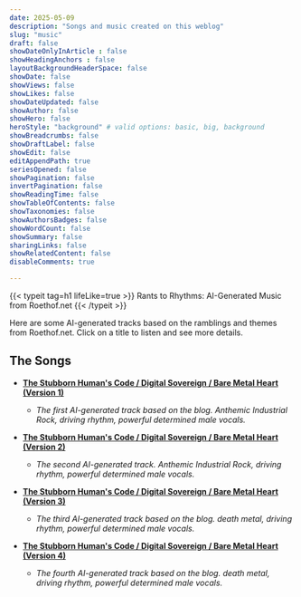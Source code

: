 ```yaml
---
date: 2025-05-09
description: "Songs and music created on this weblog"
slug: "music"
draft: false
showDateOnlyInArticle : false
showHeadingAnchors : false
layoutBackgroundHeaderSpace: false
showDate: false
showViews: false
showLikes: false
showDateUpdated: false
showAuthor: false
showHero: false
heroStyle: "background" # valid options: basic, big, background
showBreadcrumbs: false
showDraftLabel: false
showEdit: false
editAppendPath: true
seriesOpened: false
showPagination: false
invertPagination: false
showReadingTime: false
showTableOfContents: false
showTaxonomies: false
showAuthorsBadges: false
showWordCount: false
showSummary: false
sharingLinks: false
showRelatedContent: false
disableComments: true

---
```


{{< typeit
  tag=h1
  lifeLike=true >}}
Rants to Rhythms: AI-Generated Music from Roethof.net
{{< /typeit >}}

Here are some AI-generated tracks based on the ramblings and themes from Roethof.net. Click on a title to listen and see more details.

## The Songs

*   **[The Stubborn Human's Code / Digital Sovereign / Bare Metal Heart (Version 1)](/music/stubborn-human-code-v1/)**
    *   *The first AI-generated track based on the blog. Anthemic Industrial Rock, driving rhythm, powerful determined male vocals.*

*   **[The Stubborn Human's Code / Digital Sovereign / Bare Metal Heart (Version 2)](/music/stubborn-human-code-v2/)**
    *   *The second AI-generated track. Anthemic Industrial Rock, driving rhythm, powerful determined male vocals.*

*   **[The Stubborn Human's Code / Digital Sovereign / Bare Metal Heart (Version 3)](/music/stubborn-human-code-v3/)**
    *   *The third AI-generated track based on the blog. death metal, driving rhythm, powerful determined male vocals.*

*   **[The Stubborn Human's Code / Digital Sovereign / Bare Metal Heart (Version 4)](/music/stubborn-human-code-v4/)**
    *   *The fourth AI-generated track based on the blog. death metal, driving rhythm, powerful determined male vocals.*

